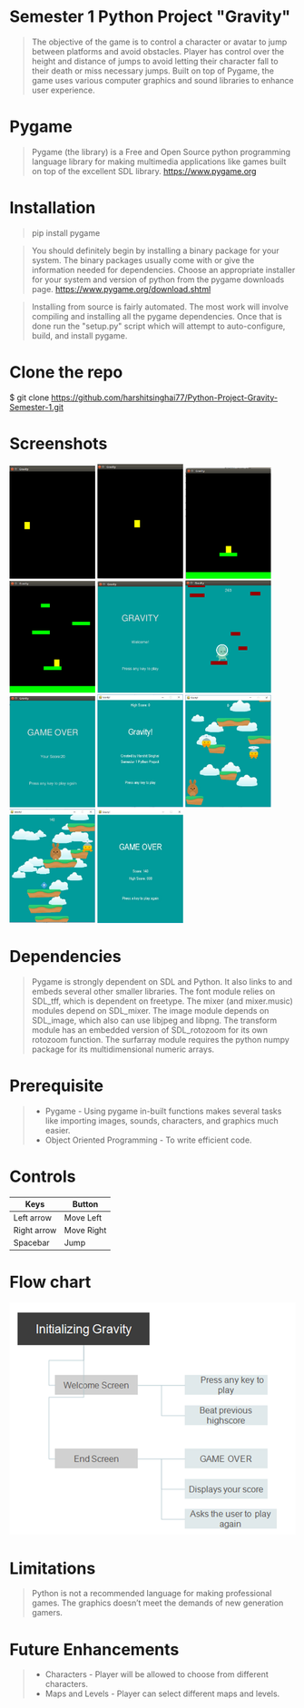 # Semester 1 Python Project "Gravity"
> The objective of the game is to control a character or avatar to jump between platforms and avoid obstacles. Player has control over the height and distance of jumps to avoid letting their character fall to their death or miss necessary jumps. Built on top of Pygame, the game uses various computer graphics and sound libraries to enhance user experience.

# Pygame
> Pygame (the library) is a Free and Open Source python programming language library for making multimedia applications like games built on top of the excellent SDL library. https://www.pygame.org

# Installation
> pip install pygame

> You should definitely begin by installing a binary package for your system. The binary packages usually come with or give the information needed for dependencies. Choose an appropriate installer for your system and version of python from the pygame downloads page. https://www.pygame.org/download.shtml

> Installing from source is fairly automated. The most work will involve compiling and installing all the pygame dependencies. Once that is done run the "setup.py" script which will attempt to auto-configure, build, and install pygame.

# Clone the repo
 $ git clone https://github.com/harshitsinghai77/Python-Project-Gravity-Semester-1.git
 
# Screenshots
<p float="left">
  <img src="screenshots/gravity_6.png" width="30%" />
  <img src="screenshots/gravity_7.png" width="30%" /> 
  <img src="screenshots/gravity_8.png" width="30%" /> 
  <img src="screenshots/gravity_9.png" width="30%" /> 
 <img src="screenshots/gravity_10.png" width="30%" /> 
 <img src="screenshots/gravity_11.png" width="30%" /> 
 <img src="screenshots/gravity_12.png" width="30%" /> 
 <img src="screenshots/gravity_1.JPG" width="30%" /> 
 <img src="screenshots/gravity_2.JPG" width="30%" /> 
 <img src="screenshots/gravity_3.JPG" width="30%" /> 
 <img src="screenshots/gravity_4.JPG" width="30%" /> 
</p>

# Dependencies
> Pygame is strongly dependent on SDL and Python. It also links to and embeds several other smaller libraries. The font module relies on SDL_tff, which is dependent on freetype. The mixer (and mixer.music) modules depend on SDL_mixer. The image module depends on SDL_image, which also can use libjpeg and libpng. The transform module has an embedded version of SDL_rotozoom for its own rotozoom function. The surfarray module requires the python numpy package for its multidimensional numeric arrays.

 # Prerequisite
 > * Pygame - Using pygame in-built functions makes several tasks like importing images, sounds, characters, and graphics much easier.
 > * Object Oriented Programming - To write efficient code. 
 
 # Controls
 Keys | Button
------------ | -------------
Left arrow | Move Left
Right arrow | Move Right
Spacebar | Jump
 
 # Flow chart
 ![Alt text](/screenshots/flowchart.png?raw=true "Gravity Flow Chart")

# Limitations
> Python is not a recommended language for making professional games. The graphics doesn’t meet the demands of new generation gamers.

# Future Enhancements
> * Characters - Player will be allowed to choose from different characters.
> * Maps and Levels - Player can select different maps and levels.
  
  



